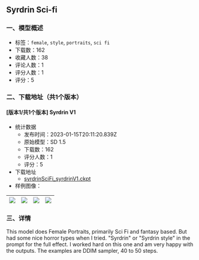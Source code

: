 ## Syrdrin Sci-fi 
### 一、模型概述

- 标签：`female`, `style`, `portraits`, `sci fi`
- 下载数：162
- 收藏人数：38
- 评论人数：1
- 评分人数：1
- 评分：5

### 二、下载地址（共1个版本）

#### [版本1/共1个版本] Syrdrin V1

- 统计数据
  - 发布时间：2023-01-15T20:11:20.839Z
  - 原始模型：SD 1.5
  - 下载数：162
  - 评分人数：1
  - 评分：5
- 下载地址
  - [syrdrinSciFi_syrdrinV1.ckpt](https://civitai.com/api/download/models/5220)
- 样例图像：

| <img src="https://image.civitai.com/xG1nkqKTMzGDvpLrqFT7WA/201edbce-19aa-4ed7-e8b8-abecf40e2000/width=450/39827.jpeg" /> | <img src="https://image.civitai.com/xG1nkqKTMzGDvpLrqFT7WA/5ef724c6-074a-4182-fe57-e96afad17200/width=450/39846.jpeg" /> | <img src="https://image.civitai.com/xG1nkqKTMzGDvpLrqFT7WA/145f9b6a-e467-4b80-12e0-131421177600/width=450/39845.jpeg" /> | <img src="https://image.civitai.com/xG1nkqKTMzGDvpLrqFT7WA/edccdd54-c265-4215-1578-306867bc8200/width=450/39844.jpeg" /> |
| ---- | ---- | ---- | ---- |


### 三、详情
<p>This model does Female Portraits, primarily Sci Fi and fantasy based. But had some nice horror types when I tried. "Syrdrin" or "Syrdrin style" in the prompt for the full effect. I worked hard on this one and am very happy with the outputs. The examples are DDIM sampler, 40 to 50 steps.</p>